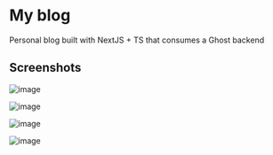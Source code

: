 # My blog

Personal blog built with NextJS + TS that consumes a Ghost backend

## Screenshots

![image](https://user-images.githubusercontent.com/30305964/187534083-da0a96b8-5f63-4a76-85d4-cac7a883f940.png)

![image](https://user-images.githubusercontent.com/30305964/187534242-db2afa51-9113-4586-88d3-34a57d22c192.png)

![image](https://user-images.githubusercontent.com/30305964/187534196-6d85da74-eaae-4c65-b73c-437ce9a96ba9.png)

![image](https://user-images.githubusercontent.com/30305964/187534034-06af601d-c169-44c7-ac92-501af81d56be.png)

